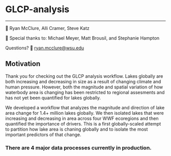 # GLCP-analysis

-----

:busts_in_silhouette: Ryan McClure, Alli Cramer, Steve Katz

:busts_in_silhouette: Special thanks to: Michael Meyer, Matt Brousil, and Stephanie Hampton

Questions?  :email: ryan.mcclure@wsu.edu

## Motivation

Thank you for checking out the GLCP analysis workflow. Lakes globally are both increasing and decreasing in size as a result of changing climate and human pressure. However, both the magnitude and spatial variation of how waterbody area is changing has been restricted to regional assesments and has not yet been quantified for lakes globally.

We developed a workflow that analyzes the magnitude and direction of lake area change for 1.4+ million lakes globally. We then isolated lakes that were increasing and decreasing in area across four WWF ecoregions and then quantified the importance of drivers. This is a first globally-scaled attempt to partition how lake area is chaning globally and to isolate the most important predictors of that change. 

### There are 4 major data processes currently in production. 


